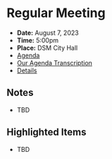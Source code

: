 # Regular Meeting

- **Date:** August 7, 2023
- **Time:** 5:00pm
- **Place:** DSM City Hall
- [Agenda](https://councildocs.dsm.city/agendas/ag20230807.pdf)
- [Our Agenda Transcription](#/view/agenda~2023~transcription~08-07_RM)
- [Details](https://www.dsm.city/citycouncil_detail_T60_R2462.php)

## Notes

- TBD

## Highlighted Items

- TBD
